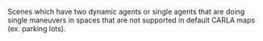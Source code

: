Scenes which have two dynamic agents or single agents that are doing single 
maneuvers in spaces that are not supported in default CARLA maps (ex. parking 
lots). 